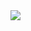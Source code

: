 <img src="https://capsule-render.vercel.app/api?type=slice&color=auto&height=400&section=header&text=HELLO&fontSize=70&rotate=27" />



